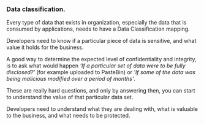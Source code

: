 ### Data classification.

Every type of data that exists in organization, especially the data that is consumed by applications, needs to have a Data Classification mapping.

Developers need to know if a particular piece of data is sensitive, and what value it holds for the business.

A good way to determine the expected level of confidentiality and integrity, is to ask what would happen _'If a particular set of data were to be fully disclosed?'_ (for example uploaded to PasteBin) or _'If some of the data was being malicious modified over a period of months'_.

These are really hard questions, and only by answering then, you can start to understand the value of that particular data set. 

Developers need to understand what they are dealing with, what is valuable to the business, and what needs to be protected.
